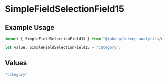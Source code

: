 # SimpleFieldSelectionField15

## Example Usage

```typescript
import { SimpleFieldSelectionField15 } from "@inkeep/inkeep-analytics/models/components";

let value: SimpleFieldSelectionField15 = "category";
```

## Values

```typescript
"category"
```